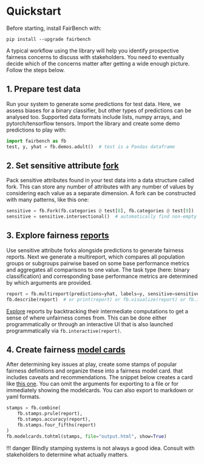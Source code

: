 # Quickstart

Before starting, install FairBench with:

```shell
pip install --upgrade fairbench
```

A typical workflow using the library will help you identify prospective
fairness concerns to discuss with stakeholders. You need to eventually
decide which of the concerns matter after getting a wide enough
picture. Follow the steps below.

## 1. Prepare test data

Run your system to generate some predictions for test data.
Here, we assess biases for a binary
classifier, but other types of predictions can be analysed too. 
Supported data formats
include lists, numpy arrays, and pytorch/tensorflow tensors.
Import the library and create some demo
predictions to play with:

```python
import fairbench as fb
test, y, yhat = fb.demos.adult()  # test is a Pandas dataframe
```

## 2. Set    sensitive attribute [fork](basics/forks.md)

Pack sensitive attributes found in your test data
into a data structure called fork.
This can store any number of attributes with any number of values
by considering each value as a separate dimension.
A fork can be constructed with many patterns, like this one:

```python
sensitive = fb.Fork(fb.categories @ test[8], fb.categories @ test[9])  # analyse the gender and race columns
sensitive = sensitive.intersectional()  # automatically find non-empty intersections
```

## 3. Explore fairness [reports](basics/reports.md)

Use sensitive attribute forks alongside predictions 
to generate fairness reports.
Next we generate a multireport, which compares all population
groups or subgroups pairwise based on some base performance metrics
and aggregates all comparisons to one value.
The task type (here: binary classification)
and corresponding base performance 
metrics are determined by
which arguments are provided.

```python
report = fb.multireport(predictions=yhat, labels=y, sensitive=sensitive)
fb.describe(report)  # or print(report) or fb.visualize(report) or fb.interactive(report)
```

[Explore](basics/interactive.md) 
reports by backtracking their
intermediate computations
to get a sense of where unfairness comes from.
This can be done either programmatically 
or through an interactive UI
that is also launched programmatically via `fb.interactive(report)`.

## 4. Create fairness [model cards](advanced/modelcards.md)

After determining key issues at play,
create some stamps of popular fairness definitions 
and organize these into a fairness model card.
that includes caveats and recommendations.
The snippet below creates a card like
[this one](images/example_modelcard.md).
You can omit the arguments for exporting to a file or 
for immediately showing the modelcards.
You can also export to markdown or yaml formats.


```python
stamps = fb.combine(
    fb.stamps.prule(report),
    fb.stamps.accuracy(report),
    fb.stamps.four_fifths(report)
)
fb.modelcards.tohtml(stamps, file="output.html", show=True)
```


!!! danger
    Blindly stamping systems is not 
    always a good idea. Consult with stakeholders to determine
    what actually matters.
